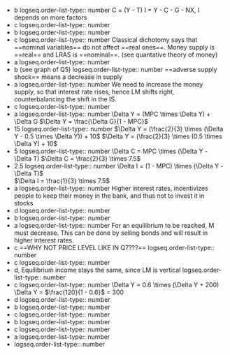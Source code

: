 - b
  logseq.order-list-type:: number
  C = (Y - T)
  I = Y - C - G - NX, I depends on more factors
- c
  logseq.order-list-type:: number
- b
  logseq.order-list-type:: number
- c
  logseq.order-list-type:: number
  Classical dichotomy says that ==nominal variables== do not affect ==real ones==. Money supply is ==real== and LRAS is ==nominal==. (see quantative theory of money)
- a
  logseq.order-list-type:: number
- b (see graph of Q5)
  logseq.order-list-type:: number
  ==adverse supply shock== means a decrease in supply
- a
  logseq.order-list-type:: number
  We need to increase the money supply, so that interest rate rises, hence LM shifts right, counterbalancing the shift in the IS.
- c
  logseq.order-list-type:: number
- a
  logseq.order-list-type:: number
  \Delta Y = (MPC \times \Delta Y) + \Delta G
  $\Delta Y = \frac{\Delta G}{1 - MPC}$
- 15
  logseq.order-list-type:: number
  $\Delta Y = (\frac{2}{3} \times (\Delta Y - 0.5 \times \Delta Y)) + 10$
  $\Delta Y = (\frac{2}{3} \times (0.5 \times \Delta Y) + 10$
- 5
  logseq.order-list-type:: number
  \Delta C = MPC \times (\Delta Y - \Delta T)
  $\Delta C = \frac{2}{3} \times 7.5$
- 2.5
  logseq.order-list-type:: number
  \Delta I = (1 - MPC) \times (\Delta Y - \Delta T)$  
  $\Delta I = \frac{1}{3} \times 7.5$
- a
  logseq.order-list-type:: number
  Higher interest rates, incentivizes people to keep their money in the bank, and thus not to invest it in stocks
- d
  logseq.order-list-type:: number
- b
  logseq.order-list-type:: number
- a
  logseq.order-list-type:: number
  For an equilibrium to be reached, M must decrease. This can be done by selling bonds and will result in higher interest rates.
- c ==WHY NOT PRICE LEVEL LIKE IN Q7???==
  logseq.order-list-type:: number
- c
  logseq.order-list-type:: number
- d, Equilibrium income stays the same, since LM is vertical
  logseq.order-list-type:: number
- c
  logseq.order-list-type:: number
  \Delta Y = 0.6 \times (\Delta Y + 200)
  \Delta Y = $\frac{120}{1 - 0.6}$ = 300
- d
  logseq.order-list-type:: number
- b
  logseq.order-list-type:: number
- c
  logseq.order-list-type:: number
- b
  logseq.order-list-type:: number
- c
  logseq.order-list-type:: number
- a
  logseq.order-list-type:: number
- logseq.order-list-type:: number